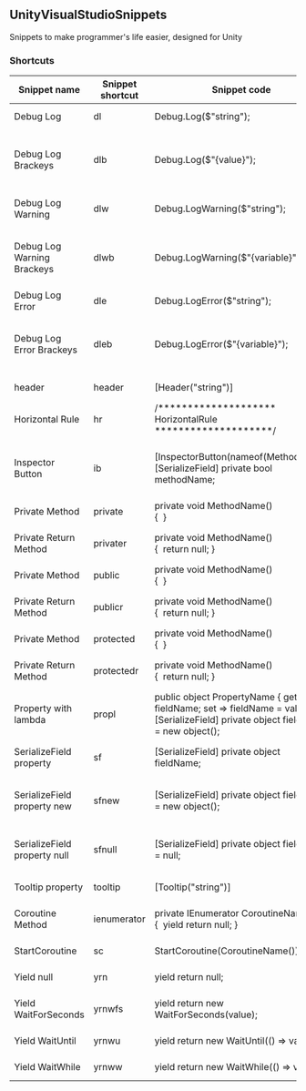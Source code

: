 ## UnityVisualStudioSnippets

Snippets to make programmer's life easier, designed for Unity

### Shortcuts

| Snippet name  | Snippet shortcut | Snippet code | Description |
| ------------- | ------------- | ------------- | ------------- |
| Debug Log  | dl  | Debug.Log($"string");  | String to print at console. |
| Debug Log Brackeys  | dlb  | Debug.Log($"{value}");  | Value from a variable or something else to print at console. |
| Debug Log Warning  | dlw  | Debug.LogWarning($"string");  | String to print warning at console |
| Debug Log Warning Brackeys  | dlwb  | Debug.LogWarning($"{variable}");  | Value from a variable or something else to print warning at console. |
| Debug Log Error  | dle  | Debug.LogError($"string");  | String to print error at console |
| Debug Log Error Brackeys  | dleb  | Debug.LogError($"{variable}");  | Value from a variable or something else to print error at console. |
| header | header | [Header("string")]  | Create the header attribute. |
| Horizontal Rule  | hr  | /******************** HorizontalRule ********************/  | Handy divider to organize your code. |
| Inspector Button  | ib  | [InspectorButton(nameof(MethodName) <br />[SerializeField] private bool methodName;  | [InspectorButton dependent] Create an InspectorButton attribute. |
| Private Method  | private  | private void MethodName()<br /> { &nbsp;}  | Empty private void method. |
| Private Return Method  | privater  | private void MethodName()<br /> { &nbsp;return null; }  | Empty private method with return type. |
| Private Method  | public  | private void MethodName()<br /> { &nbsp;}  | Empty public void method. |
| Private Return Method  | publicr  | private void MethodName()<br /> { &nbsp;return null; }  | Empty public method with return type. |
| Private Method  | protected  | private void MethodName()<br /> { &nbsp;}  | Empty protected void method. |
| Private Return Method  | protectedr  | private void MethodName()<br /> { &nbsp;return null; }  | Empty protected method with return type. |
| Property with lambda  | propl  | public object PropertyName { get => fieldName; set => fieldName = value; }<br />[SerializeField] private object fieldName = new object();   | Property with private field |
| SerializeField property  | sf  | [SerializeField] private object fieldName;  | Unity SerializeField attribute. |
| SerializeField property new  | sfnew  | [SerializeField] private object fieldName = new object();  | Unity SerializeField attribute with new costructor. |
| SerializeField property null  | sfnull  | [SerializeField] private object fieldName = null;  | Unity SerializeField attribute initialized null. |
| Tooltip property | tooltip  | [Tooltip("string")]  | Tooltip Unity attribute. |
| Coroutine Method  | ienumerator  | private IEnumerator CoroutineName()<br /> { &nbsp;yield return null; }  | Create a Ienumerator method. |
| StartCoroutine  | sc  | StartCoroutine(CoroutineName());  | StartCoroutine call. |
| Yield null  | yrn  | yield return null;  | Null return for coroutines. |
| Yield WaitForSeconds | yrnwfs  | yield return new WaitForSeconds(value);  | WaitForSeconds return for coroutines. |
| Yield WaitUntil | yrnwu  | yield return new WaitUntil(() => value);  | WaitUntil return for coroutines. |
| Yield WaitWhile | yrnww  | yield return new WaitWhile(() => value);  | WaitWhile return for coroutines. |
